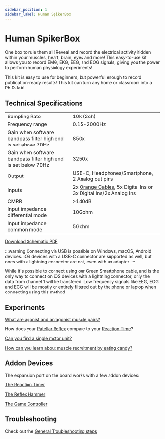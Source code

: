 ```yaml
---
sidebar_position: 1
sidebar_label: Human SpikerBox
---
```


# Human SpikerBox #

One box to rule them all! Reveal and record the electrical activity hidden within your muscles, heart, brain, eyes and more! This easy-to-use kit allows you to record EMG, EKG, EEG, and EOG signals, giving you the power to perform human physiology experiments!

This kit is easy to use for beginners, but powerful enough to record publication-ready results! This kit can turn any home or classroom into a Ph.D. lab! 


## Technical Specifications ##

|||
|---|---|
|Sampling Rate|10k (2ch)|
|Frequency range|0.15-2000Hz|
|Gain when software bandpass filter high end is set above 70Hz|850x|
|Gain when software bandpass filter high end is set below 70Hz|3250x|
|Output|USB-C, Headphones/Smartphone, 2 Analog out pins|
|Inputs|2x [Orange Cables](https://backyardbrains.com/products/muscleElectrodeCable), 5x Digital Ins or 3x Digital Ins/2x Analog Ins|
|CMRR |>140dB|
|Input impedance differential mode|10Gohm|
|Input impedance common mode|5Gohm|
[Download Schematic PDF](..\SCH_HumanSpikerbox_3v1_censored.pdf)

:::warning
Connecting via USB is possible on Windows, macOS, Android devices. iOS devices with a USB-C connector are supported as well, but ones with a lightning connector are not, even with an adapter.
:::

While it's possible to connect using our Green Smartphone cable, and is the only way to connect on iOS devices with a lightning connector, only the data from channel 1 will be transfered. Low frequency signals like EEG, EOG and ECG will be mostly or entirely filtered out by the phone or laptop when connecting using this method

## Experiments ##

[What are agonist and antagonist muscle pairs?]('https://backyardbrains.com/experiments/musclespikerboxpro')

How does your [Patellar Reflex]('https://backyardbrains.com/experiments/Musclekneejerk') compare to your [Reaction Time]('https://backyardbrains.com/experiments/MusclReactionTime')?

[Can you find a single motor unit?]('https://backyardbrains.com/experiments/MuscleSingleunit')

[How can you learn about muscle recruitment by eating candy?]('https://backyardbrains.com/experiments/Musclechewing')

## Addon Devices ##

The expansion port on the board works with a few addon devices:

[The Reaction Timer](./ReactionTimer/index.md)

[The Reflex Hammer](./ReflexHammer/index.md)

[The Game Controller](./GameController/index.md)


## Troubleshooting ##

Check out the [General Troubleshooting steps](../../index.md#troubleshooting)

